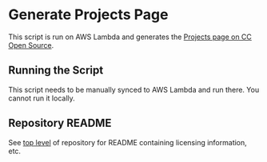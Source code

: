 # Generate Projects Page

This script is run on AWS Lambda and generates the [Projects page on CC Open
Source](https://opensource.creativecommons.org/contributing-code/projects/).


## Running the Script

This script needs to be manually synced to AWS Lambda and run there. You cannot
run it locally.


## Repository README

See [top level](../) of repository for README containing licensing information,
etc.
